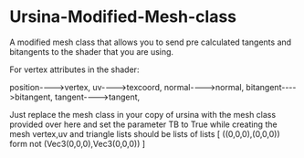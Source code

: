 # Ursina-Modified-Mesh-class


A modified mesh class that allows you to send pre calculated tangents and bitangents to the shader that you are using.

For vertex attributes in the shader:

position---->vertex,
uv---->texcoord,
normal---->normal,
bitangent---->bitangent, 
tangent---->tangent,


Just replace the mesh class in your copy of ursina with the mesh class provided over here and set the parameter TB to True while creating the mesh
vertex,uv  and triangle lists should be lists of lists [ ((0,0,0),(0,0,0)) form not (Vec3(0,0,0),Vec3(0,0,0)) ]
